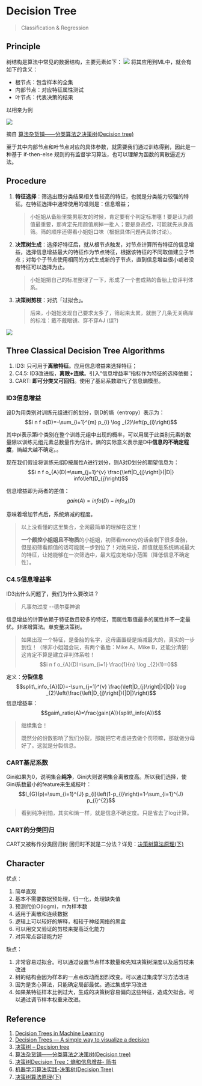 # Decision Tree
> Classification & Regression

## Principle
树结构是算法中常见的数据结构，主要元素如下：
![](https://easy-ai.oss-cn-shanghai.aliyuncs.com/2019-09-17-jiegou.png)
将其应用到ML中，就会有如下的含义：
- 根节点：包含样本的全集
- 内部节点：对应特征属性测试
- 叶节点：代表决策的结果

以相亲为例

![](https://images.cnblogs.com/cnblogs_com/leoo2sk/WindowsLiveWriter/34d255f282ae_B984/1_3.png)

摘自 [算法杂货铺——分类算法之决策树(Decision tree)](https://www.cnblogs.com/leoo2sk/archive/2010/09/19/decision-tree.html)

至于其中内部节点和叶节点对应的具体参数，就需要我们通过训练得到，因此是一种基于 if-then-else 规则的有监督学习算法，也可以理解为函数的离散逼近方法。

## Procedure
1. **特征选择**：筛选出跟分类结果相关性较高的特征，也就是分类能力较强的特征。在特征选择中通常使用的准则是：信息增益；
   > 小姐姐从备胎里挑男朋友的时候，肯定要有个判定标准噻！要是认为颜值最重要，那肯定先用颜值刷掉一批人；要是身高控，可能就先从身高筛。筛的顺序还得看小姐姐口味（根据具体问题再具体讨论）。
2. **决策树生成**：选择好特征后，就从根节点触发，对节点计算所有特征的信息增益，选择信息增益最大的特征作为节点特征，根据该特征的不同取值建立子节点；对每个子节点使用相同的方式生成新的子节点，直到信息增益很小或者没有特征可以选择为止。
   > 小姐姐把自己的标准整理了一下，形成了一个套成熟的备胎上位评判体系。
3. **决策树剪枝**：对抗「过拟合」。
   > 后来，小姐姐发现自己要求太多了，筛起来太累，就删了几条无关痛痒的标准：戴不戴眼镜、穿不穿AJ (误?)


![](https://miro.medium.com/max/583/1*CjV-yiPk8PEJNiTG2VxAvA.png)

## Three Classical Decision Tree Algorithms
1. ID3: 只可用于**离散特征**。应用信息增益来选择特征；
2. C4.5: ID3改进版，**离散+连续**。引入“信息增益率”指标作为特征的选择依据；
3. CART: **即可分类又可回归**。使用了基尼系数取代了信息熵模型。

### ID3信息增益
设D为用类别对训练元组进行的划分，则D的熵（entropy）表示为：
$$i n f o(D)=-\sum_{i=1}^{m} p_{i} \log _{2}\left(p_{i}\right)$$

其中pi表示第i个类别在整个训练元组中出现的概率，可以用属于此类别元素的数量除以训练元组元素总数量作为估计。熵的实际意义表示是D中**信息的不确定程度**，熵越大越不确定。。

现在我们假设将训练元组D按属性A进行划分，则A对D划分的期望信息为：
$$i n f o_{A}(D)=\sum_{j=1}^{v} \frac{\left|D_{j}\right|}{|D|} info\left(D_{j}\right)$$

信息增益即为两者的差值：
$$gain(A)=i n f o(D)-info_{A}(D)$$

意味着增加节点后，系统熵减的程度。

> 以上没看懂的这里集合，全网最简单的理解在这里！
> 
> **一个颜控小姐姐且不物质**的小姐姐，初筛看money的话会剩下很多备胎，但是初筛看颜值的话可能就一步到位了！对她来说，颜值就是系统熵减最大的特征，让她能够在一次筛选中，最大程度地缩小范围（降低信息不确定性）。

### C4.5信息增益率
ID3出什么问题了，我们为什么要改进？
> 凡事勿过度  --德尔斐神谕

信息增益的计算依赖于特征数目较多的特征，而属性取值最多的属性并不一定最优。非递增算法。单变量决策树。

>如果出现一个特征，是备胎的名字，这毋庸置疑是熵减最大的，真实的一步到位！（除非小姐姐会玩，有两个备胎：Mike A、Mike B，还能分清楚）这肯定不算是建立评判体系啦！
$$i n f o_{A}(D)=\sum_{i=1} \frac{1}{n} \log _{2}(1)=0$$

定义：**分裂信息**
$$split\_info_{A}(D)=-\sum_{j=1}^{v} \frac{\left|D_{j}\right|}{|D|} \log _{2}\left(\frac{\left|D_{j}\right|}{|D|}\right)$$
信息增益率：
$$gain\_ratio(A)=\frac{gain(A)}{split\_info(A)}$$

> 继续集合！
>
> 既然分的份数影响了我们分裂，那就把它考虑进去做个罚项嘛，那就做分母好了。这就是分裂信息。

### CART基尼系数
Gini如果为0，说明集合**纯净**，Gini大则说明集合离散度高。所以我们选择，使Gini系数最小的feature来生成枝叶：
$$I_{G}(p)=\sum_{i=1}^{J} p_{i}\left(1-p_{i}\right)=1-\sum_{i=1}^{J} p_{i}^{2}$$

> 看到纯净别怕，其实和熵一样，就是信息不确定度。只是省去了log计算。

### CART的分类回归
CART又被称作分类回归树
回归时不就是二分法？详见：[决策树算法原理(下)](https://www.cnblogs.com/pinard/p/6053344.html)


## Character
优点：

1. 简单直观
2. 基本不需要数据预处理，归一化，处理缺失值
3. 预测代价O(logm)，m为样本数
4. 适用于离散和连续数据
5. 逻辑上可以较好的解释，相较于神经网络的黑盒
6. 可以用交叉验证的剪枝来提高泛化能力
7. 对异常点容错能力好

缺点：

1. 非常容易过拟合。可以通过设置节点样本数量和先知决策树深度以及后剪枝来改进
2. 树的结构会因为样本的一点点改动而剧烈改变。可以通过集成学习方法改进
3. 因为是贪心算法，只能确定局部最优。通过集成学习改进
4. 如果某特征样本比例过大，生成的决策树容易偏向这些特征，造成欠拟合。可以通过调节样本权重来改进。


## Reference 
1. [Decision Trees in Machine Learning](https://towardsdatascience.com/decision-trees-in-machine-learning-641b9c4e8052)
2. [Decision Trees — A simple way to visualize a decision](https://medium.com/greyatom/decision-trees-a-simple-way-to-visualize-a-decision-dc506a403aeb)
3. [决策树 – Decision tree](https://easyai.tech/ai-definition/decision-tree/)
4. [算法杂货铺——分类算法之决策树(Decision tree)](https://www.cnblogs.com/leoo2sk/archive/2010/09/19/decision-tree.html)
5. [决策树Decision Tree：熵和信息增益- 简书](https://www.jianshu.com/p/293fc62b84de)
6. [机器学习算法实践-决策树(Decision Tree)](https://zhuanlan.zhihu.com/p/27905967)
7. [决策树算法原理(下)](https://www.cnblogs.com/pinard/p/6053344.html)


